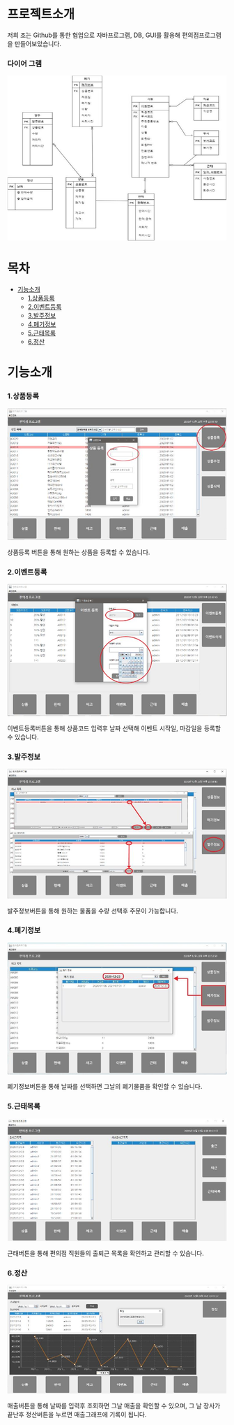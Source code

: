 # 프로젝트소개
저희 조는 Github를 통한 협업으로 자바프로그램, DB, GUI를 활용해 편의점프로그램을 만들어보았습니다.

### 다이어 그램
![](https://github.com/parkhyoungmin/java_class/blob/main/images/diagram.jpg)

# 목차
- [기능소개](#기능소개)
    - [1.상품등록](#1.상품등록)
    - [2.이벤트등록](#2.이벤트등록)
    - [3.발주정보](#3.발주정보)
    - [4.폐기정보](#4.폐기정보)
    - [5.근태목록](#5.근태목록)
    - [6.정산](#6.정산)

# 기능소개

### 1.상품등록
![](https://github.com/parkhyoungmin/java_class/blob/main/images/product.jpg)

상품등록 버튼을 통해 원하는 상품을 등록할 수 있습니다.

### 2.이벤트등록
![](https://github.com/parkhyoungmin/java_class/blob/main/images/event.jpg)

이벤트등록버튼을 통해 상품코드 입력후 날짜 선택해 이벤트 시작일, 마감일을 등록할 수 있습니다.

### 3.발주정보
![](https://github.com/parkhyoungmin/java_class/blob/main/images/order.jpg)

발주정보버튼을 통해 원하는 물품을 수량 선택후 주문이 가능합니다.

### 4.폐기정보
![](https://github.com/parkhyoungmin/java_class/blob/main/images/disposal.jpg)

폐기정보버튼을 통해 날짜를 선택하면 그날의 폐기물품을 확인할 수 있습니다.

### 5.근태목록
![](https://github.com/parkhyoungmin/java_class/blob/main/images/work.jpg)

근태버튼을 통해 편의점 직원들의 출퇴근 목록을 확인하고 관리할 수 있습니다.

### 6.정산
![](https://github.com/parkhyoungmin/java_class/blob/main/images/money.jpg)

매출버튼을 통해 날짜를 입력후 조회하면 그날 매출을 확인할 수 있으며, 그 날 장사가 끝난후 정산버튼을 누르면 매출그래프에 기록이 됩니다.
